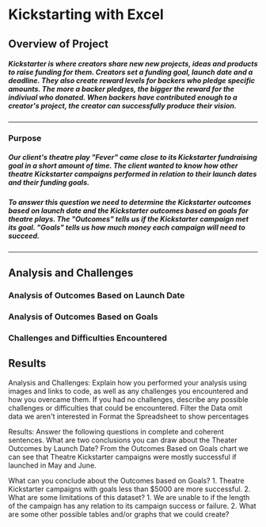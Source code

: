 # Kickstarting with Excel

## Overview of Project
##### Kickstarter is where creators share new new projects, ideas and products to raise funding for them. Creators set a funding goal, launch date and a deadline. They also create reward levels for backers who pledge specific amounts. The more a backer pledges, the bigger the reward for the indiviual who donated. When backers have contributed enough to  a creator's project, the creator can successfully produce their vision. 
---
### Purpose
##### Our client's theatre play "Fever" came close to its Kickstarter fundraising goal in a short amount of time.  The client wanted to know how other theatre Kickstarter campaigns performed in relation to their launch dates and their funding goals. 

##### To answer this question we need to determine the Kickstarter outcomes based on launch date and the Kickstarter outcomes based on goals for theatre plays. The "Outcomes" tells us if the Kickstarter campaign met its goal.  "Goals" tells us how much money each campaign will need to succeed.
---
## Analysis and Challenges

### Analysis of Outcomes Based on Launch Date

### Analysis of Outcomes Based on Goals

### Challenges and Difficulties Encountered

## Results




Analysis and Challenges: 
Explain how you performed your analysis using images and links to code, as well as any challenges you encountered and how you overcame them. If you had no challenges, describe any possible challenges or difficulties that could be encountered.
Filter the Data omit data we aren't interested in
Format the Spreadsheet to show percentages

Results: Answer the following questions in complete and coherent sentences.
What are two conclusions you can draw about the Theater Outcomes by Launch Date?
	From the Outcomes Based on Goals chart we can see that Theatre Kickstarter campaigns were mostly successful if launched in May and June.  

What can you conclude about the Outcomes based on Goals?
	1. Theatre Kickstarter campaigns with goals less than $5000 are more successful. 
	2. 
What are some limitations of this dataset?
	1. We are unable to if the length of the campaign has any relation to its campaign success or failure. 
	2. 
What are some other possible tables and/or graphs that we could create?

